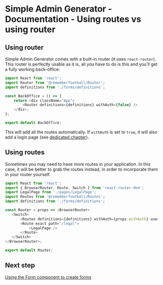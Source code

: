 # Simple Admin Generator - Documentation - Using routes vs using router

## Using router

Simple Admin Generator comes with a built-in router (it uses `react-router`). This router is perfectly usable as it is, all you have to do is this and you'll get a fully working back-office:

```javascript
import React from 'react';
import Router from '@rememberfootball/Router';
import definitions from './forms/definitions';

const BackOffice = () => {
    return <div className="App">
        <Router definitions={definitions} withAuth={false} />
    </div>;
};

export default BackOffice;
```

This will add all the routes automatically. If `withAuth` is set to `true`, it will also add a login page (see [dedicated chapter](authentication.md)).

## Using routes

Sometimes you may need to have more routes in your application. In this case, it will be better to grab the routes instead, in order to incorporate them in your router yourself.

```javascript
import React from 'react';
import { BrowserRouter, Route, Switch } from 'react-router-dom';
import LegalPage from './pages/LegalPage';
import Routes from '@rememberfootball/Routes';
import definitions from './forms/definitions';

const Router = props => <BrowserRouter>
   <Switch>
       <Routes definitions={definitions} withAuth={props.withAuth} user={props.user} />
       <Route exact path="/legal">
           <LegalPage />
       </Route>
   </Switch>
</BrowserRouter>;

export default Router;
```

## Next step

[Using the Form component to create forms](form-component.md)
